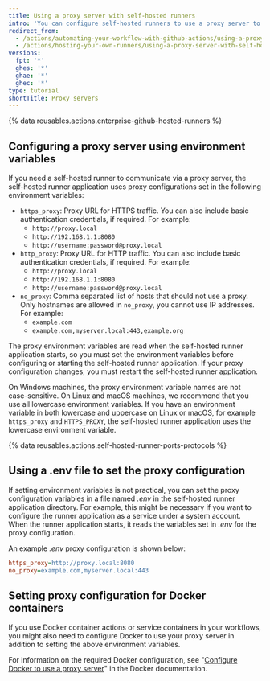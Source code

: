 ```yaml
---
title: Using a proxy server with self-hosted runners
intro: 'You can configure self-hosted runners to use a proxy server to communicate with {% data variables.product.product_name %}.'
redirect_from:
  - /actions/automating-your-workflow-with-github-actions/using-a-proxy-server-with-self-hosted-runners
  - /actions/hosting-your-own-runners/using-a-proxy-server-with-self-hosted-runners
versions:
  fpt: '*'
  ghes: '*'
  ghae: '*'
  ghec: '*'
type: tutorial
shortTitle: Proxy servers
---
```

 
{% data reusables.actions.enterprise-github-hosted-runners %}

## Configuring a proxy server using environment variables

If you need a self-hosted runner to communicate via a proxy server, the self-hosted runner application uses proxy configurations set in the following environment variables:

* `https_proxy`: Proxy URL for HTTPS traffic. You can also include basic authentication credentials, if required. For example:
  * `http://proxy.local`
  * `http://192.168.1.1:8080`
  * `http://username:password@proxy.local`
* `http_proxy`: Proxy URL for HTTP traffic. You can also include basic authentication credentials, if required. For example:
  * `http://proxy.local`
  * `http://192.168.1.1:8080`
  * `http://username:password@proxy.local`
* `no_proxy`: Comma separated list of hosts that should not use a proxy. Only hostnames are allowed in `no_proxy`, you cannot use IP addresses. For example:
  * `example.com`
  * `example.com,myserver.local:443,example.org`

The proxy environment variables are read when the self-hosted runner application starts, so you must set the environment variables before configuring or starting the self-hosted runner application. If your proxy configuration changes, you must restart the self-hosted runner application.

On Windows machines, the proxy environment variable names are not case-sensitive. On Linux and macOS machines, we recommend that you use all lowercase environment variables. If you have an environment variable in both lowercase and uppercase on Linux or macOS, for example `https_proxy` and `HTTPS_PROXY`, the self-hosted runner application uses the lowercase environment variable.

{% data reusables.actions.self-hosted-runner-ports-protocols %}

## Using a .env file to set the proxy configuration

If setting environment variables is not practical, you can set the proxy configuration variables in a file named _.env_ in the self-hosted runner application directory. For example, this might be necessary if you want to configure the runner application as a service under a system account. When the runner application starts, it reads the variables set in _.env_ for the proxy configuration.

An example _.env_ proxy configuration is shown below:

```ini
https_proxy=http://proxy.local:8080
no_proxy=example.com,myserver.local:443
```

## Setting proxy configuration for Docker containers

If you use Docker container actions or service containers in your workflows, you might also need to configure Docker to use your proxy server in addition to setting the above environment variables.

For information on the required Docker configuration, see "[Configure Docker to use a proxy server](https://docs.docker.com/network/proxy/)" in the Docker documentation.
